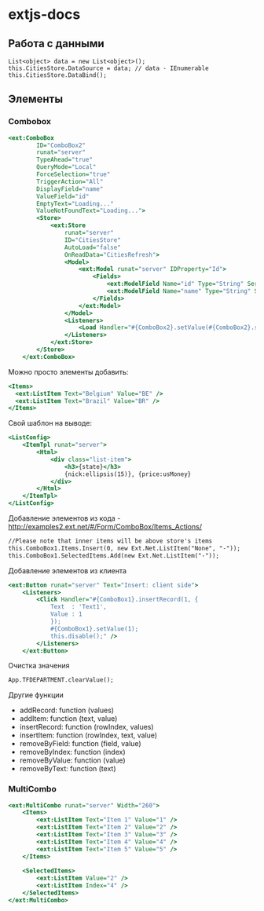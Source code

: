 # extjs-docs

## Работа с данными

```с#
List<object> data = new List<object>();
this.CitiesStore.DataSource = data; // data - IEnumerable
this.CitiesStore.DataBind();
```


## Элементы
### Combobox
```asp
<ext:ComboBox 
        ID="ComboBox2" 
        runat="server" 
        TypeAhead="true" 
        QueryMode="Local"
        ForceSelection="true" 
        TriggerAction="All" 
        DisplayField="name" 
        ValueField="id"
        EmptyText="Loading..." 
        ValueNotFoundText="Loading...">
        <Store>
            <ext:Store 
                runat="server" 
                ID="CitiesStore" 
                AutoLoad="false" 
                OnReadData="CitiesRefresh">               
                <Model>
                    <ext:Model runat="server" IDProperty="Id">
                        <Fields>
                            <ext:ModelField Name="id" Type="String" ServerMapping="Id" />
                            <ext:ModelField Name="name" Type="String" ServerMapping="Name" />
                        </Fields>
                    </ext:Model>
                </Model>
                <Listeners>
                    <Load Handler="#{ComboBox2}.setValue(#{ComboBox2}.store.getAt(0).get('id'));" />
                </Listeners>
            </ext:Store>
        </Store>    
    </ext:ComboBox>
```

Можно просто элементы добавить:
```asp
<Items>
  <ext:ListItem Text="Belgium" Value="BE" />
  <ext:ListItem Text="Brazil" Value="BR" />
</Items>
```

Свой шаблон на выводе:

```asp
<ListConfig>
	<ItemTpl runat="server">
		<Html>
			<div class="list-item">
				<h3>{state}</h3>
				{nick:ellipsis(15)}, {price:usMoney}
			</div>
		</Html>    
	</ItemTpl>
</ListConfig>
```

Добавление элементов из кода - http://examples2.ext.net/#/Form/ComboBox/Items_Actions/
```asp
//Please note that inner items will be above store's items
this.ComboBox1.Items.Insert(0, new Ext.Net.ListItem("None", "-"));
this.ComboBox1.SelectedItems.Add(new Ext.Net.ListItem("-"));
```

Добавление элементов из клиента
```asp
<ext:Button runat="server" Text="Insert: client side">
	<Listeners>
		<Click Handler="#{ComboBox1}.insertRecord(1, { 
			Text  : 'Text1', 
			Value : 1 
			});
			#{ComboBox1}.setValue(1);
			this.disable();" />
		</Listeners>
	</ext:Button>
```

Очистка значения
```asp
App.TFDEPARTMENT.clearValue();
```



Другие функции
- addRecord: function (values)
- addItem: function (text, value)
- insertRecord: function (rowIndex, values)
- insertItem: function (rowIndex, text, value)
- removeByField: function (field, value)
- removeByIndex: function (index)
- removeByValue: function (value)
- removeByText: function (text)



### MultiCombo
```asp
<ext:MultiCombo runat="server" Width="260">
	<Items>
		<ext:ListItem Text="Item 1" Value="1" />
		<ext:ListItem Text="Item 2" Value="2" />
		<ext:ListItem Text="Item 3" Value="3" />
		<ext:ListItem Text="Item 4" Value="4" />
		<ext:ListItem Text="Item 5" Value="5" />
	</Items>
	
	<SelectedItems>
		<ext:ListItem Value="2" />
		<ext:ListItem Index="4" />
	</SelectedItems>
</ext:MultiCombo>

```
